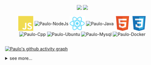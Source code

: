 <div>
  <div align="center"> 
  <a href="https://www.instagram.com/pauloip42/" target="_blank"><img src="https://img.shields.io/badge/-Instagram-%23E4405F?style=for-the-badge&logo=instagram&logoColor=white" target="_blank"></a>
  <a href="https://www.linkedin.com/in/pauloip42/" target="_blank"><img src="https://img.shields.io/badge/-LinkedIn-%230077B5?style=for-the-badge&logo=linkedin&logoColor=white" target="_blank"></a> 
</div>
  
 <div style="display: inline_block" align="center"><br>
  <img align="center" alt="Paulo-Js" height="50" width="50" src="https://raw.githubusercontent.com/devicons/devicon/master/icons/javascript/javascript-plain.svg">
  <img align="center" alt="Paulo-NodeJs" height="50" width="50" src="https://cdn.jsdelivr.net/gh/devicons/devicon/icons/nodejs/nodejs-plain.svg">
  <img align="center" alt="Paulo-React" height="50" width="50" src="https://raw.githubusercontent.com/devicons/devicon/master/icons/react/react-original.svg">
  <img align="center" alt="Paulo-Java" height="50" width="50" src="https://cdn.jsdelivr.net/gh/devicons/devicon/icons/java/java-original.svg">
  <img align="center" alt="Paulo-HTML" height="50" width="50" src="https://raw.githubusercontent.com/devicons/devicon/master/icons/html5/html5-original.svg">
  <img align="center" alt="Paulo-CSS"height="50" width="50" src="https://raw.githubusercontent.com/devicons/devicon/master/icons/css3/css3-original.svg">
  <img align="center" alt="Paulo-Cpp" height="50" width="50" src="https://cdn.jsdelivr.net/gh/devicons/devicon/icons/cplusplus/cplusplus-original.svg">
  <img align="center" alt="Paulo-Ubuntu" height="50" width="50" src="https://cdn.jsdelivr.net/gh/devicons/devicon/icons/ubuntu/ubuntu-plain.svg">
  <img align="center" alt="Paulo-Mysql" height="50" width="50" src="https://cdn.jsdelivr.net/gh/devicons/devicon/icons/mysql/mysql-original.svg">
  <img align="center" alt="Paulo-Docker" height="50" width="50" src="https://cdn.jsdelivr.net/gh/devicons/devicon/icons/docker/docker-plain.svg">
  
</div>
</a>

</br>

[![Paulo's github activity graph](https://activity-graph.herokuapp.com/graph?username=pauloip42&theme=chartreuse-dark)](https://github.com/ashutosh00710/github-readme-activity-graph)

<div>
<details>
<summary>see more...</summary>

<!--START_SECTION:waka-->
![Code Time](http://img.shields.io/badge/Code%20Time-182%20hrs%2014%20mins-blue)

![Profile Views](http://img.shields.io/badge/Profile%20Views-8-blue)

![Lines of code](https://img.shields.io/badge/From%20Hello%20World%20I%27ve%20Written-1%20Million%20lines%20of%20code-blue)

**🐱 My GitHub Data** 

> 🏆 467 Contributions in the Year 2022
 > 
> 📦 16.0 kB Used in GitHub's Storage 
 > 
> 🚫 Not Opted to Hire
 > 
> 📜 28 Public Repositories 
 > 
> 🔑 22 Private Repositories  
 > 
**I'm an Early 🐤** 

```text
🌞 Morning    218 commits    ███████████░░░░░░░░░░░░░░   47.39% 
🌆 Daytime    151 commits    ████████░░░░░░░░░░░░░░░░░   32.83% 
🌃 Evening    88 commits     ████░░░░░░░░░░░░░░░░░░░░░   19.13% 
🌙 Night      3 commits      ░░░░░░░░░░░░░░░░░░░░░░░░░   0.65%

```
📅 **I'm Most Productive on Wednesday** 

```text
Monday       59 commits     ███░░░░░░░░░░░░░░░░░░░░░░   12.83% 
Tuesday      75 commits     ████░░░░░░░░░░░░░░░░░░░░░   16.3% 
Wednesday    83 commits     ████░░░░░░░░░░░░░░░░░░░░░   18.04% 
Thursday     76 commits     ████░░░░░░░░░░░░░░░░░░░░░   16.52% 
Friday       76 commits     ████░░░░░░░░░░░░░░░░░░░░░   16.52% 
Saturday     37 commits     ██░░░░░░░░░░░░░░░░░░░░░░░   8.04% 
Sunday       54 commits     ███░░░░░░░░░░░░░░░░░░░░░░   11.74%

```


📊 **This Week I Spent My Time On** 

```text
⌚︎ Time Zone: America/Sao_Paulo

💬 Programming Languages: 
TypeScript               21 mins             ███████████████░░░░░░░░░░   62.08% 
PHP                      10 mins             ███████░░░░░░░░░░░░░░░░░░   29.75% 
JSON                     2 mins              █░░░░░░░░░░░░░░░░░░░░░░░░   7.2% 
YAML                     0 secs              ░░░░░░░░░░░░░░░░░░░░░░░░░   0.64% 
HTML                     0 secs              ░░░░░░░░░░░░░░░░░░░░░░░░░   0.21%

🔥 Editors: 
VS Code                  35 mins             █████████████████████████   100.0%

💻 Operating System: 
Linux                    35 mins             █████████████████████████   100.0%

```

**I Mostly Code in JavaScript** 

```text
JavaScript               25 repos            ██████████████░░░░░░░░░░░   58.14% 
HTML                     7 repos             ████░░░░░░░░░░░░░░░░░░░░░   16.28% 
Java                     5 repos             ███░░░░░░░░░░░░░░░░░░░░░░   11.63% 
Dart                     2 repos             █░░░░░░░░░░░░░░░░░░░░░░░░   4.65% 
Dockerfile               2 repos             █░░░░░░░░░░░░░░░░░░░░░░░░   4.65%

```



 Last Updated on 16/07/2022 12:33:35 UTC
<!--END_SECTION:waka-->


